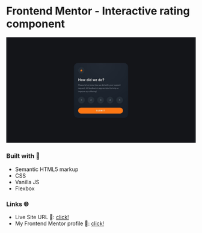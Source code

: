 # Frontend Mentor - Interactive rating component

![Image of the project](./design/desktop-design.jpg)

### Built with 🧱
- Semantic HTML5 markup
- CSS
- Vanilla JS 
- Flexbox

### Links 🌐

- Live Site URL 🔴: [click!](https://kacperkwinta.github.io/Interactive-rating-component/)
- My Frontend Mentor profile 👦: [click!](https://www.frontendmentor.io/profile/kacperkwinta)
